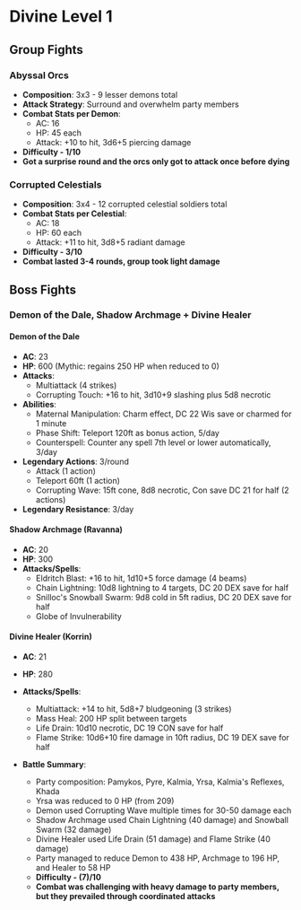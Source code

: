 # Divine Level 1

## Group Fights

### Abyssal Orcs
- **Composition**: 3x3 - 9 lesser demons total
- **Attack Strategy**: Surround and overwhelm party members
- **Combat Stats per Demon**:
  - AC: 16
  - HP: 45 each
  - Attack: +10 to hit, 3d6+5 piercing damage
- **Difficulty - 1/10**
- **Got a surprise round and the orcs only got to attack once before dying**

### Corrupted Celestials
- **Composition**: 3x4 - 12 corrupted celestial soldiers total
- **Combat Stats per Celestial**:
  - AC: 18
  - HP: 60 each
  - Attack: +11 to hit, 3d8+5 radiant damage
- **Difficulty - 3/10**
- **Combat lasted 3-4 rounds, group took light damage**

## Boss Fights

### Demon of the Dale, Shadow Archmage + Divine Healer

#### Demon of the Dale
- **AC**: 23
- **HP**: 600 (Mythic: regains 250 HP when reduced to 0)
- **Attacks**:
  - Multiattack (4 strikes)
  - Corrupting Touch: +16 to hit, 3d10+9 slashing plus 5d8 necrotic
- **Abilities**:
  - Maternal Manipulation: Charm effect, DC 22 Wis save or charmed for 1 minute
  - Phase Shift: Teleport 120ft as bonus action, 5/day
  - Counterspell: Counter any spell 7th level or lower automatically, 3/day
- **Legendary Actions**: 3/round
  - Attack (1 action)
  - Teleport 60ft (1 action)
  - Corrupting Wave: 15ft cone, 8d8 necrotic, Con save DC 21 for half (2 actions)
- **Legendary Resistance**: 3/day

#### Shadow Archmage (Ravanna)
- **AC**: 20
- **HP**: 300
- **Attacks/Spells**:
  - Eldritch Blast: +16 to hit, 1d10+5 force damage (4 beams)
  - Chain Lightning: 10d8 lightning to 4 targets, DC 20 DEX save for half
  - Snilloc's Snowball Swarm: 9d8 cold in 5ft radius, DC 20 DEX save for half
  - Globe of Invulnerability

#### Divine Healer (Korrin)
- **AC**: 21
- **HP**: 280
- **Attacks/Spells**:
  - Multiattack: +14 to hit, 5d8+7 bludgeoning (3 strikes)
  - Mass Heal: 200 HP split between targets
  - Life Drain: 10d10 necrotic, DC 19 CON save for half
  - Flame Strike: 10d6+10 fire damage in 10ft radius, DC 19 DEX save for half

- **Battle Summary**:
  - Party composition: Pamykos, Pyre, Kalmia, Yrsa, Kalmia's Reflexes, Khada
  - Yrsa was reduced to 0 HP (from 209)
  - Demon used Corrupting Wave multiple times for 30-50 damage each
  - Shadow Archmage used Chain Lightning (40 damage) and Snowball Swarm (32 damage)
  - Divine Healer used Life Drain (51 damage) and Flame Strike (40 damage)
  - Party managed to reduce Demon to 438 HP, Archmage to 196 HP, and Healer to 58 HP
  - **Difficulty - (7)/10**
  - **Combat was challenging with heavy damage to party members, but they prevailed through coordinated attacks**